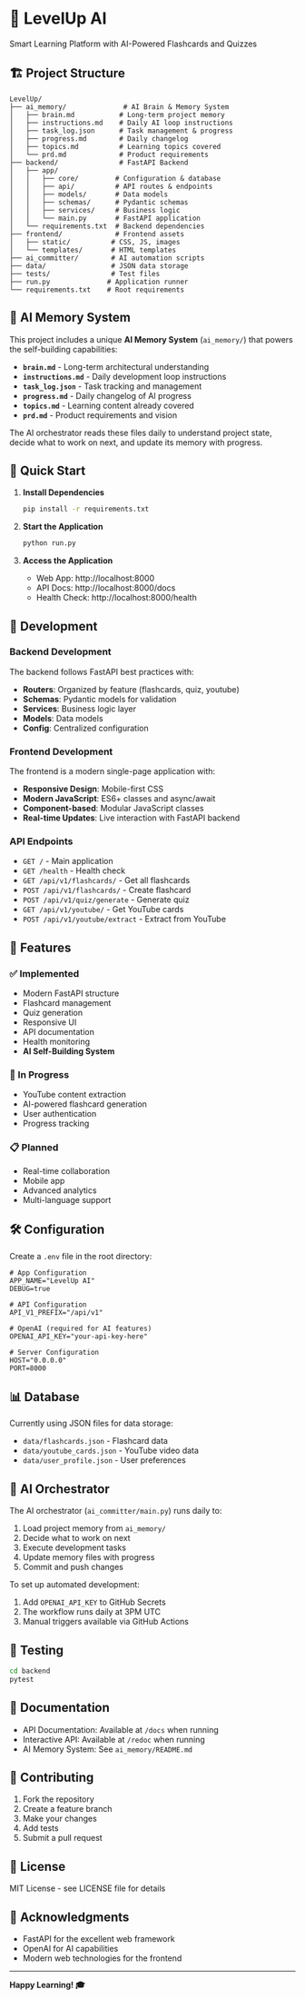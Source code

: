 # 🚀 LevelUp AI

Smart Learning Platform with AI-Powered Flashcards and Quizzes

## 🏗️ Project Structure

```
LevelUp/
├── ai_memory/              # AI Brain & Memory System
│   ├── brain.md           # Long-term project memory
│   ├── instructions.md    # Daily AI loop instructions
│   ├── task_log.json      # Task management & progress
│   ├── progress.md        # Daily changelog
│   ├── topics.md          # Learning topics covered
│   └── prd.md             # Product requirements
├── backend/               # FastAPI Backend
│   ├── app/
│   │   ├── core/         # Configuration & database
│   │   ├── api/          # API routes & endpoints
│   │   ├── models/       # Data models
│   │   ├── schemas/      # Pydantic schemas
│   │   ├── services/     # Business logic
│   │   └── main.py       # FastAPI application
│   └── requirements.txt  # Backend dependencies
├── frontend/             # Frontend assets
│   ├── static/          # CSS, JS, images
│   └── templates/       # HTML templates
├── ai_committer/        # AI automation scripts
├── data/                # JSON data storage
├── tests/               # Test files
├── run.py              # Application runner
└── requirements.txt    # Root requirements
```

## 🧠 AI Memory System

This project includes a unique **AI Memory System** (`ai_memory/`) that powers the self-building capabilities:

- **`brain.md`** - Long-term architectural understanding
- **`instructions.md`** - Daily development loop instructions
- **`task_log.json`** - Task tracking and management
- **`progress.md`** - Daily changelog of AI progress
- **`topics.md`** - Learning content already covered
- **`prd.md`** - Product requirements and vision

The AI orchestrator reads these files daily to understand project state, decide what to work on next, and update its memory with progress.

## 🚀 Quick Start

1. **Install Dependencies**
   ```bash
   pip install -r requirements.txt
   ```

2. **Start the Application**
   ```bash
   python run.py
   ```

3. **Access the Application**
   - Web App: http://localhost:8000
   - API Docs: http://localhost:8000/docs
   - Health Check: http://localhost:8000/health

## 🔧 Development

### Backend Development

The backend follows FastAPI best practices with:
- **Routers**: Organized by feature (flashcards, quiz, youtube)
- **Schemas**: Pydantic models for validation
- **Services**: Business logic layer
- **Models**: Data models
- **Config**: Centralized configuration

### Frontend Development

The frontend is a modern single-page application with:
- **Responsive Design**: Mobile-first CSS
- **Modern JavaScript**: ES6+ classes and async/await
- **Component-based**: Modular JavaScript classes
- **Real-time Updates**: Live interaction with FastAPI backend

### API Endpoints

- `GET /` - Main application
- `GET /health` - Health check
- `GET /api/v1/flashcards/` - Get all flashcards
- `POST /api/v1/flashcards/` - Create flashcard
- `POST /api/v1/quiz/generate` - Generate quiz
- `GET /api/v1/youtube/` - Get YouTube cards
- `POST /api/v1/youtube/extract` - Extract from YouTube

## 🎯 Features

### ✅ Implemented
- Modern FastAPI structure
- Flashcard management
- Quiz generation
- Responsive UI
- API documentation
- Health monitoring
- **AI Self-Building System**

### 🚧 In Progress
- YouTube content extraction
- AI-powered flashcard generation
- User authentication
- Progress tracking

### 📋 Planned
- Real-time collaboration
- Mobile app
- Advanced analytics
- Multi-language support

## 🛠️ Configuration

Create a `.env` file in the root directory:

```env
# App Configuration
APP_NAME="LevelUp AI"
DEBUG=true

# API Configuration
API_V1_PREFIX="/api/v1"

# OpenAI (required for AI features)
OPENAI_API_KEY="your-api-key-here"

# Server Configuration
HOST="0.0.0.0"
PORT=8000
```

## 📊 Database

Currently using JSON files for data storage:
- `data/flashcards.json` - Flashcard data
- `data/youtube_cards.json` - YouTube video data
- `data/user_profile.json` - User preferences

## 🤖 AI Orchestrator

The AI orchestrator (`ai_committer/main.py`) runs daily to:
1. Load project memory from `ai_memory/`
2. Decide what to work on next
3. Execute development tasks
4. Update memory files with progress
5. Commit and push changes

To set up automated development:
1. Add `OPENAI_API_KEY` to GitHub Secrets
2. The workflow runs daily at 3PM UTC
3. Manual triggers available via GitHub Actions

## 🧪 Testing

```bash
cd backend
pytest
```

## 📖 Documentation

- API Documentation: Available at `/docs` when running
- Interactive API: Available at `/redoc` when running
- AI Memory System: See `ai_memory/README.md`

## 🤝 Contributing

1. Fork the repository
2. Create a feature branch
3. Make your changes
4. Add tests
5. Submit a pull request

## 📝 License

MIT License - see LICENSE file for details

## 🙏 Acknowledgments

- FastAPI for the excellent web framework
- OpenAI for AI capabilities
- Modern web technologies for the frontend

---

**Happy Learning! 🎓** 